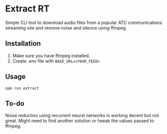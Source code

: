 # Extract RT

Simple CLI tool to download audio files from a popular ATC communications streaming site and remove noise and silence using ffmpeg.

## Installation

1. Make sure you have ffmpeg installed.
2. Create .env file with `BASE_URL=<YOUR_FEED>`

## Usage

```
npm run extract
```

## To-do

Noise reduction using recurrent neural networks is working decent but not great. Might need to find another solution or tweak the values passed to ffmpeg.

